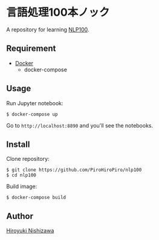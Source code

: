 # 言語処理100本ノック

A repository for learning [NLP100](http://www.cl.ecei.tohoku.ac.jp/nlp100/).

## Requirement

- [Docker](https://www.docker.com/)
  - docker-compose

## Usage

Run Jupyter notebook:

```console
$ docker-compose up
```

Go to `http://localhost:8890` and you'll see the notebooks.

## Install

Clone repository:

```console
$ git clone https://github.com/PiroHiroPiro/nlp100
$ cd nlp100
```

Build image:

```console
$ docker-compose build
```

## Author

[Hiroyuki Nishizawa](https://github.com/PiroHiroPiro)
